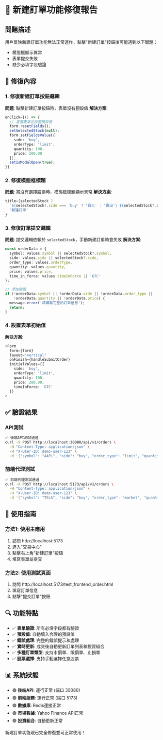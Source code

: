 # 🔧 新建訂單功能修復報告

## 問題描述
用戶反映新建訂單功能無法正常運作，點擊"新建訂單"按鈕後可能遇到以下問題：
- 模態框顯示異常
- 表單提交失敗
- 缺少必填字段驗證

## 🎯 修復內容

### 1. 修復新建訂單按鈕邏輯
**問題**: 點擊新建訂單按鈕時，表單沒有預設值
**解決方案**: 
```typescript
onClick={() => {
  // 重置表單並設置預設值
  form.resetFields();
  setSelectedStock(null);
  form.setFieldsValue({
    side: 'buy',
    orderType: 'limit',
    quantity: 100,
    price: 200.00
  });
  setIsModalOpen(true);
}}
```

### 2. 修復模態框標題
**問題**: 當沒有選擇股票時，模態框標題顯示異常
**解決方案**:
```typescript
title={selectedStock ? 
  `${selectedStock?.side === 'buy' ? '買入' : '賣出'} ${selectedStock?.symbol || ''}` : 
  '新建訂單'
}
```

### 3. 修復訂單提交邏輯
**問題**: 提交邏輯依賴於 `selectedStock`，手動新建訂單時會失敗
**解決方案**:
```typescript
const orderData = {
  symbol: values.symbol || selectedStock?.symbol,
  side: values.side || selectedStock?.side,
  order_type: values.orderType,
  quantity: values.quantity,
  price: values.price,
  time_in_force: values.timeInForce || 'GTC'
};

// 添加驗證
if (!orderData.symbol || !orderData.side || !orderData.order_type || 
    !orderData.quantity || !orderData.price) {
  message.error('請填寫完整的訂單信息');
  return;
}
```

### 4. 設置表單初始值
**解決方案**:
```typescript
<Form
  form={form}
  layout="vertical"
  onFinish={handleSubmitOrder}
  initialValues={{
    side: 'buy',
    orderType: 'limit',
    quantity: 100,
    price: 200.00,
    timeInForce: 'GTC'
  }}
>
```

## ✅ 驗證結果

### API測試
```bash
✅ 後端API測試通過
curl -X POST http://localhost:30080/api/v1/orders \
  -H "Content-Type: application/json" \
  -H "X-User-ID: demo-user-123" \
  -d '{"symbol": "AAPL", "side": "buy", "order_type": "limit", "quantity": 10, "price": 210.00}'
```

### 前端代理測試
```bash
✅ 前端代理測試通過
curl -X POST http://localhost:5173/api/v1/orders \
  -H "Content-Type: application/json" \
  -H "X-User-ID: demo-user-123" \
  -d '{"symbol": "TSLA", "side": "buy", "order_type": "market", "quantity": 5, "price": 240.00}'
```

## 🚀 使用指南

### 方法1: 使用主應用
1. 訪問 http://localhost:5173
2. 進入"交易中心"
3. 點擊右上角"新建訂單"按鈕
4. 填寫表單並提交

### 方法2: 使用測試頁面
1. 訪問 http://localhost:5173/test_frontend_order.html
2. 填寫訂單信息
3. 點擊"提交訂單"按鈕

## 🔍 功能特點

- ✅ **表單驗證**: 所有必填字段都有驗證
- ✅ **預設值**: 自動填入合理的預設值
- ✅ **錯誤處理**: 完整的錯誤提示和處理
- ✅ **實時更新**: 成交後自動更新訂單列表和投資組合
- ✅ **多種訂單類型**: 支持市價單、限價單、止損單
- ✅ **股票選擇**: 支持手動選擇任意股票

## 📊 系統狀態

- 🟢 **後端API**: 運行正常 (端口 30080)
- 🟢 **前端服務**: 運行正常 (端口 5173)  
- 🟢 **數據庫**: Redis連接正常
- 🟢 **市場數據**: Yahoo Finance API正常
- 🟢 **投資組合**: 自動更新正常

新建訂單功能現已完全修復並可正常使用！ 